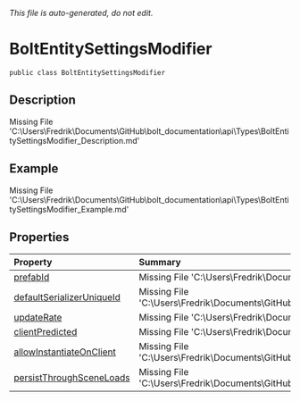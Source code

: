 *This file is auto-generated, do not edit.*

# BoltEntitySettingsModifier
`public class BoltEntitySettingsModifier`
## Description
Missing File 'C:\Users\Fredrik\Documents\GitHub\bolt_documentation\api\Types\BoltEntitySettingsModifier_Description.md'
## Example
Missing File 'C:\Users\Fredrik\Documents\GitHub\bolt_documentation\api\Types\BoltEntitySettingsModifier_Example.md'
## Properties
| Property | Summary |
|:-----|:--------|
|[prefabId](BoltEntitySettingsModifier/P/prefabId.md)|Missing File 'C:\Users\Fredrik\Documents\GitHub\bolt_documentation\api\Types\BoltEntitySettingsModifier\P\prefabId_Summary.md'|
|[defaultSerializerUniqueId](BoltEntitySettingsModifier/P/defaultSerializerUniqueId.md)|Missing File 'C:\Users\Fredrik\Documents\GitHub\bolt_documentation\api\Types\BoltEntitySettingsModifier\P\defaultSerializerUniqueId_Summary.md'|
|[updateRate](BoltEntitySettingsModifier/P/updateRate.md)|Missing File 'C:\Users\Fredrik\Documents\GitHub\bolt_documentation\api\Types\BoltEntitySettingsModifier\P\updateRate_Summary.md'|
|[clientPredicted](BoltEntitySettingsModifier/P/clientPredicted.md)|Missing File 'C:\Users\Fredrik\Documents\GitHub\bolt_documentation\api\Types\BoltEntitySettingsModifier\P\clientPredicted_Summary.md'|
|[allowInstantiateOnClient](BoltEntitySettingsModifier/P/allowInstantiateOnClient.md)|Missing File 'C:\Users\Fredrik\Documents\GitHub\bolt_documentation\api\Types\BoltEntitySettingsModifier\P\allowInstantiateOnClient_Summary.md'|
|[persistThroughSceneLoads](BoltEntitySettingsModifier/P/persistThroughSceneLoads.md)|Missing File 'C:\Users\Fredrik\Documents\GitHub\bolt_documentation\api\Types\BoltEntitySettingsModifier\P\persistThroughSceneLoads_Summary.md'|
